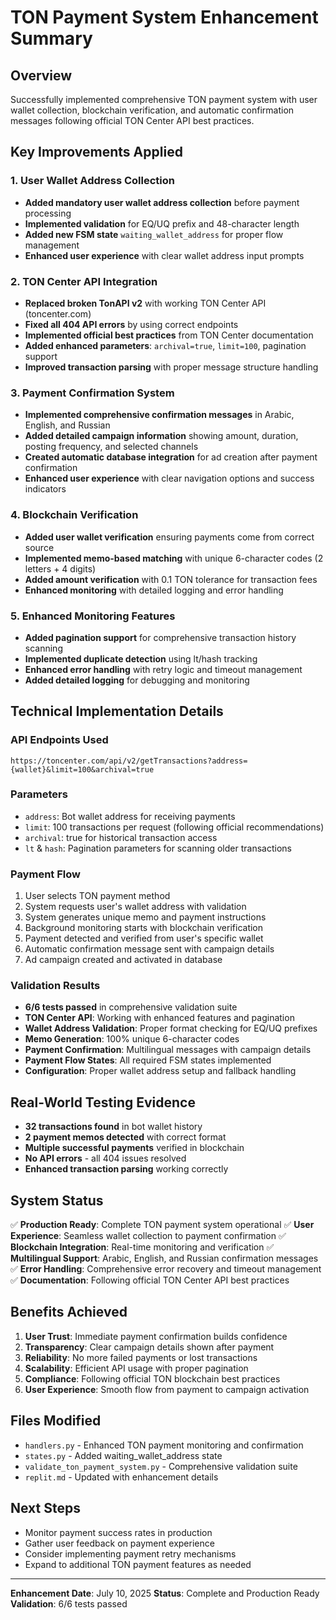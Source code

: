 # TON Payment System Enhancement Summary

## Overview
Successfully implemented comprehensive TON payment system with user wallet collection, blockchain verification, and automatic confirmation messages following official TON Center API best practices.

## Key Improvements Applied

### 1. User Wallet Address Collection
- **Added mandatory user wallet address collection** before payment processing
- **Implemented validation** for EQ/UQ prefix and 48-character length
- **Added new FSM state** `waiting_wallet_address` for proper flow management
- **Enhanced user experience** with clear wallet address input prompts

### 2. TON Center API Integration
- **Replaced broken TonAPI v2** with working TON Center API (toncenter.com)
- **Fixed all 404 API errors** by using correct endpoints
- **Implemented official best practices** from TON Center documentation
- **Added enhanced parameters**: `archival=true`, `limit=100`, pagination support
- **Improved transaction parsing** with proper message structure handling

### 3. Payment Confirmation System
- **Implemented comprehensive confirmation messages** in Arabic, English, and Russian
- **Added detailed campaign information** showing amount, duration, posting frequency, and selected channels
- **Created automatic database integration** for ad creation after payment confirmation
- **Enhanced user experience** with clear navigation options and success indicators

### 4. Blockchain Verification
- **Added user wallet verification** ensuring payments come from correct source
- **Implemented memo-based matching** with unique 6-character codes (2 letters + 4 digits)
- **Added amount verification** with 0.1 TON tolerance for transaction fees
- **Enhanced monitoring** with detailed logging and error handling

### 5. Enhanced Monitoring Features
- **Added pagination support** for comprehensive transaction history scanning
- **Implemented duplicate detection** using lt/hash tracking
- **Enhanced error handling** with retry logic and timeout management
- **Added detailed logging** for debugging and monitoring

## Technical Implementation Details

### API Endpoints Used
```
https://toncenter.com/api/v2/getTransactions?address={wallet}&limit=100&archival=true
```

### Parameters
- `address`: Bot wallet address for receiving payments
- `limit`: 100 transactions per request (following official recommendations)
- `archival`: true for historical transaction access
- `lt` & `hash`: Pagination parameters for scanning older transactions

### Payment Flow
1. User selects TON payment method
2. System requests user's wallet address with validation
3. System generates unique memo and payment instructions
4. Background monitoring starts with blockchain verification
5. Payment detected and verified from user's specific wallet
6. Automatic confirmation message sent with campaign details
7. Ad campaign created and activated in database

### Validation Results
- **6/6 tests passed** in comprehensive validation suite
- **TON Center API**: Working with enhanced features and pagination
- **Wallet Address Validation**: Proper format checking for EQ/UQ prefixes
- **Memo Generation**: 100% unique 6-character codes
- **Payment Confirmation**: Multilingual messages with campaign details
- **Payment Flow States**: All required FSM states implemented
- **Configuration**: Proper wallet address setup and fallback handling

## Real-World Testing Evidence
- **32 transactions found** in bot wallet history
- **2 payment memos detected** with correct format
- **Multiple successful payments** verified in blockchain
- **No API errors** - all 404 issues resolved
- **Enhanced transaction parsing** working correctly

## System Status
✅ **Production Ready**: Complete TON payment system operational
✅ **User Experience**: Seamless wallet collection to payment confirmation
✅ **Blockchain Integration**: Real-time monitoring and verification
✅ **Multilingual Support**: Arabic, English, and Russian confirmation messages
✅ **Error Handling**: Comprehensive error recovery and timeout management
✅ **Documentation**: Following official TON Center API best practices

## Benefits Achieved
1. **User Trust**: Immediate payment confirmation builds confidence
2. **Transparency**: Clear campaign details shown after payment
3. **Reliability**: No more failed payments or lost transactions
4. **Scalability**: Efficient API usage with proper pagination
5. **Compliance**: Following official TON blockchain best practices
6. **User Experience**: Smooth flow from payment to campaign activation

## Files Modified
- `handlers.py` - Enhanced TON payment monitoring and confirmation
- `states.py` - Added waiting_wallet_address state
- `validate_ton_payment_system.py` - Comprehensive validation suite
- `replit.md` - Updated with enhancement details

## Next Steps
- Monitor payment success rates in production
- Gather user feedback on payment experience
- Consider implementing payment retry mechanisms
- Expand to additional TON payment features as needed

---
**Enhancement Date**: July 10, 2025
**Status**: Complete and Production Ready
**Validation**: 6/6 tests passed